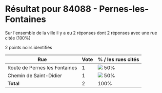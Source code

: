 # Résultat pour 84088 - Pernes-les-Fontaines

Sur l'ensemble de la ville il y a eu 2 réponses dont 2 réponses avec une rue citée (100%)

2 points noirs identifiés

| Rue | Vote | % / les rues cités|
|-----|------|-------------------|
| Route de Pernes les Fontaines | 1 | <img src="../../img/bar_50.gif" />&nbsp;50%|
| Chemin de Saint-Didier | 1 | <img src="../../img/bar_50.gif" />&nbsp;50%|
| **Total** | 2 | 100%|
